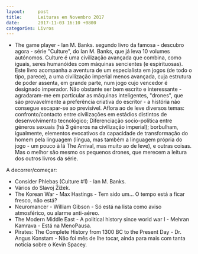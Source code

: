 ```yaml
---
layout:     post
title:      Leituras em Novembro 2017
date:       2017-11-03 16:10 +0800
categories: Livros
---
```



- The game player - Ian M. Banks. segundo livro da famosa - descubro agora -  série "Culture", do Ian M. Banks, que já leva 10 volumes autónomos. Culture é uma civilização avançada que combina, como iguais, seres humanóides com máquinas sencientes (e espirituosas). Este livro acompanha a aventura de um especialista em jogos (de todo o tipo, parece), a uma civilização imperial menos avançada, cuja estrutura de poder assenta, em grande parte, num jogo cujo vencedor é designado imperador. Não obstante ser bem escrito e interessante - agradaram-me em particular as máquinas inteligentes, "drones", que são provavelmente a preferência criativa do escritor - a história não consegue escapar-se ao previsível.  Aflora ao de leve diversos temas: confronto/contacto entre civilizações em estádios distintos de desenvolvimento tecnológico; Diferenciação socio-política entre géneros sexuais (há 3 géneros na civilização imperial); borbulham, igualmente, elementos evocativos da capacidade de transformação do homem pela linguagem (língua, mas também a linguagem própria do jogo - um pouco à lá The Arrival, mas muito ao de leve), e outras coisas. Mas o melhor são mesmo os pequenos drones, que merecem a leitura dos outros livros da série. 

A decorrer/começar: 
- Consider Phlebas (Culture #1) - Ian M. Banks. 
- Vários do Slavoj Žižek.
- The Korean War - Max Hastings - Tem sido um... O tempo está a ficar fresco, não está? 
- Neuromancer - William Gibson - Só está na lista como aviso atmosférico, ou alarme anti-aéreo.
- The Modern Middle East - A political history since world war I - Mehran Kamrava - Está na MenoPausa.
- Pirates: The Complete History from 1300 BC to the Present Day - Dr. Angus Konstam - Não foi mês de lhe tocar, ainda para mais com tanta notícia sobre o Kevin Spacey. 

